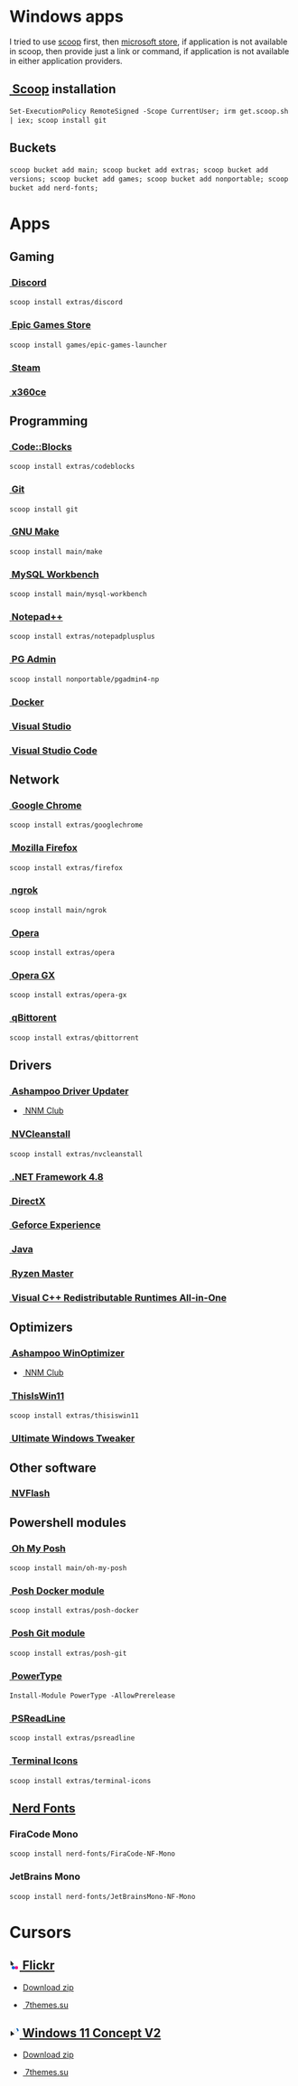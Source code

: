 # Windows apps

I tried to use [scoop](https://scoop.sh) first, then [microsoft store](https://apps.microsoft.com/store/apps), if application is not available in scoop, then provide just a link or command, if application is not available in either application providers.

## [<img src="https://avatars.githubusercontent.com/u/16618068" alt="" style="height: 1.125rem;" /> Scoop](https://scoop.sh) installation

```pwsh
Set-ExecutionPolicy RemoteSigned -Scope CurrentUser; irm get.scoop.sh | iex; scoop install git
```

## Buckets

```pwsh
scoop bucket add main; scoop bucket add extras; scoop bucket add versions; scoop bucket add games; scoop bucket add nonportable; scoop bucket add nerd-fonts;
```

# Apps

## Gaming

### [<img src="https://discord.com/assets/847541504914fd33810e70a0ea73177e.ico" alt="" style="height: 1rem;" /> Discord](https://discord.com)

```pwsh
scoop install extras/discord
```

### [<img src="https://static-assets-prod.epicgames.com/epic-store/static/favicon.ico" alt="" style="height: 1rem;" /> Epic Games Store](https://store.epicgames.com)

```pwsh
scoop install games/epic-games-launcher
```

### [<img src="https://store.steampowered.com/favicon.ico" alt="" style="height: 1rem;" /> Steam](https://store.steampowered.com)

### [<img src="https://www.x360ce.com/favicon.x360ce.ico" alt="" style="height: 1rem;" /> x360ce](https://www.x360ce.com)

## Programming

### [<img src="https://www.codeblocks.org/images/logo160.png" alt="" style="height: 1rem;" /> Code::Blocks](http://www.codeblocks.org)

```pwsh
scoop install extras/codeblocks
```

### [<img src="https://git-scm.com/favicon.ico" alt="" style="height: 1rem;" /> Git](https://git-scm.com)

```pwsh
scoop install git
```

### [<img src="https://www.gnu.org/graphics/heckert_gnu.transp.small.png" alt="" style="height: 1rem;" /> GNU Make](https://www.gnu.org/software/make)

```pwsh
scoop install main/make
```

### [<img src="https://www.svgrepo.com/show/373848/mysql.svg" alt="" style="height: 1rem;" /> MySQL Workbench](https://dev.mysql.com/downloads/workbench)

```pwsh
scoop install main/mysql-workbench
```

### [<img src="https://notepad-plus-plus.org/images/logo.svg" alt="" style="height: 1rem;" /> Notepad++](https://notepad-plus-plus.org/downloads)

```pwsh
scoop install extras/notepadplusplus
```

### [<img src="https://www.pgadmin.org/static/COMPILED/assets/img/favicon.ico" alt="" style="height: 1rem;" /> PG Admin](https://www.pgadmin.org)

```pwsh
scoop install nonportable/pgadmin4-np
```

### [<img src="https://www.docker.com/wp-content/uploads/2023/04/cropped-Docker-favicon-192x192.png" alt="" style="height: 1rem;" /> Docker](https://www.docker.com)

### [<img src="https://visualstudio.microsoft.com/wp-content/uploads/2022/11/vs-icon.svg" alt="" style="height: 1rem;" /> Visual Studio](https://visualstudio.microsoft.com)

### [<img src="https://code.visualstudio.com/favicon.ico" alt="" style="height: 1rem;" /> Visual Studio Code](https://code.visualstudio.com)

## Network

### [<img src="https://www.google.com/chrome/static/images/chrome-logo-m100.svg" alt="" style="height: 1rem;" /> Google Chrome](https://www.google.com/chrome)

```pwsh
scoop install extras/googlechrome
```

### [<img src="https://www.mozilla.org/media/img/favicons/firefox/browser/favicon-196x196.59e3822720be.png" alt="" style="height: 1rem;" /> Mozilla Firefox](https://www.mozilla.org/en-US/firefox)

```pwsh
scoop install extras/firefox
```

### [<img src="https://ngrok.com/static/img/favicon.png" alt="" style="height: 1rem;" /> ngrok](https://ngrok.com)

```pwsh
scoop install main/ngrok
```

### [<img src="https://cdn-production-opera-website.operacdn.com/staticfiles/assets/images/logo/logo-o.a069885fbe7c.svg" alt="" style="height: 1rem;" /> Opera](https://www.opera.com)

```pwsh
scoop install extras/opera
```

### [<img src="https://cdn-production-opera-website.operacdn.com/staticfiles/assets/images/pages/client/welcomeGx/favicon/favicon.6e8da31be579.ico" alt="" style="height: 1rem;" /> Opera GX](https://www.opera.com/gx)

```pwsh
scoop install extras/opera-gx
```

### [<img src="https://www.qbittorrent.org/favicon.ico" alt="" style="height: 1rem;" /> qBittorent](https://www.qbittorrent.org)

```pwsh
scoop install extras/qbittorrent
```

## Drivers

### [<img src="https://www.ashampoo.com/favicon.ico" alt="" style="height: 1rem;" /> Ashampoo Driver Updater](https://www.ashampoo.com/en-us/driver-updater)

* [<img src="https://nnmstatic.win/forum/images/noavatar4.png" alt="" style="height: 1rem;" /> NNM Club](https://nnmclub.to/forum/viewtopic.php?t=1594138)

### [<img src="https://tpucdn.com/download/images/133_icon-v1685099743626.png" alt="" style="height: 1rem;" /> NVCleanstall](https://www.techpowerup.com/nvcleanstall)

```pwsh
scoop install extras/nvcleanstall
```

### [<img src="https://www.microsoft.com/favicon.ico" alt="" style="height: 1rem;" /> .NET Framework 4.8](https://dotnet.microsoft.com/en-us/download/dotnet-framework/net48)

### [<img src="https://www.microsoft.com/favicon.ico" alt="" style="height: 1rem;" /> DirectX](https://www.microsoft.com/en-us/download/details.aspx?id=35)

### [<img src="https://www.nvidia.com/favicon.ico" alt="" style="height: 1rem;" /> Geforce Experience](https://www.nvidia.com/ru-ru/geforce/geforce-experience)

### [<img src="https://www.oracle.com/asset/web/favicons/favicon-192.png" alt="" style="height: 1rem;" /> Java](https://www.java.com/en/download/manual.jsp)

### [<img src="https://www.svgrepo.com/show/303321/ryzen-logo.svg" alt="" style="height: 1rem;" /> Ryzen Master](https://www.amd.com/en/technologies/ryzen-master)

### [<img src="https://tpucdn.com/download/images/123_icon-v1685099743626.png" alt="" style="height: 1rem;" /> Visual C++ Redistributable Runtimes All-in-One](https://www.techpowerup.com/download/visual-c-redistributable-runtime-package-all-in-one)

## Optimizers

### [<img src="https://www.ashampoo.com/favicon.ico" alt="" style="height: 1rem;" /> Ashampoo WinOptimizer](https://www.ashampoo.com/en-us/winoptimizer-26)

* [<img src="https://nnmstatic.win/forum/images/noavatar4.png" alt="" style="height: 1rem;" /> NNM Club](https://nnmclub.to/forum/viewtopic.php?t=1615298)

### [<img src="https://www.builtbybel.com/images/about/favicon.png" alt="" style="height: 1rem;" /> ThisIsWin11](https://github.com/builtbybel/ThisIsWin11)

```pwsh
scoop install extras/thisiswin11
```

### [<img src="https://www.svgrepo.com/show/382713/windows-applications.svg" alt="" style="height: 1rem;" /> Ultimate Windows Tweaker](https://www.thewindowsclub.com/ultimate-windows-tweaker-4-windows-10)

## Other software

### [<img src="https://tpucdn.com/download/images/11_icon-v1685099743626.png" alt="" style="height: 1rem;" /> NVFlash](https://www.techpowerup.com/download/nvidia-nvflash)

## Powershell modules

### [<img src="https://ohmyposh.dev/img/logo.svg" alt="" style="height: 1rem;" /> Oh My Posh](https://ohmyposh.dev)

```pwsh
scoop install main/oh-my-posh
```

### [<img src="https://ohmyposh.dev/img/logo.svg" alt="" style="height: 1rem;" /> Posh Docker module](https://ohmyposh.dev)

```pwsh
scoop install extras/posh-docker
```

### [<img src="https://ohmyposh.dev/img/logo.svg" alt="" style="height: 1rem;" /> Posh Git module](https://ohmyposh.dev)

```pwsh
scoop install extras/posh-git
```

### [<img src="https://learn.microsoft.com/en-us/powershell/media/index/ps_black_128.svg" alt="" style="height: 1rem;" /> PowerType](https://github.com/AnderssonPeter/PowerType)

```pwsh
Install-Module PowerType -AllowPrerelease
```

### [<img src="https://learn.microsoft.com/en-us/powershell/media/index/ps_black_128.svg" alt="" style="height: 1rem;" /> PSReadLine](https://learn.microsoft.com/en-us/powershell/module/psreadline/?view=powershell-7.3)

```pwsh
scoop install extras/psreadline
```

### [<img src="https://learn.microsoft.com/en-us/powershell/media/index/ps_black_128.svg" alt="" style="height: 1rem;" /> Terminal Icons](https://github.com/devblackops/Terminal-Icons)

```pwsh
scoop install extras/terminal-icons
```

## [<img src="https://www.nerdfonts.com/assets/img/nerd-fonts-logo.svg" alt="" style="height: 1rem;" /> Nerd Fonts](https://www.nerdfonts.com)

### FiraCode Mono

```pwsh
scoop install nerd-fonts/FiraCode-NF-Mono
```

### JetBrains Mono

```pwsh
scoop install nerd-fonts/JetBrainsMono-NF-Mono
```

# Cursors

## [<img src="./cursors/Flickr/icon.png" alt="" style="height: 1.125rem;" /> Flickr](https://www.deviantart.com/alexgal23/art/Flickr-Cursors-721046420)

* [Download zip](./cursors/Flickr/cursor.zip)

* [<img src="https://7themes.su/img/f-logo-d.png" alt="" style="height: 1rem;" /> 7themes.su](https://7themes.su/stuff/kursory_windows/flickr/7-1-0-1000)

## [<img src="./cursors/Windows-11-concept/icon.png" alt="" style="height: 1.125rem;" /> Windows 11 Concept V2](https://www.deviantart.com/jepricreations/art/Windows-11-Cursors-Concept-v2-886489356)

* [Download zip](./cursors/Windows-11-concept/cursor.zip)

* [<img src="https://7themes.su/img/f-logo-d.png" alt="" style="height: 1rem;" /> 7themes.su](https://7themes.su/stuff/kursory_windows/windows_11_cursors_concept/7-1-0-1149)


